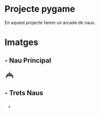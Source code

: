 # Projecte pygame

En aquest projecte farem un arcade de naus. 

# Imatges 

## - Nau Principal
![Nau Principal](NauJoc.png)

## - Trets Naus 
![Tret Nau](Disparos.png)

